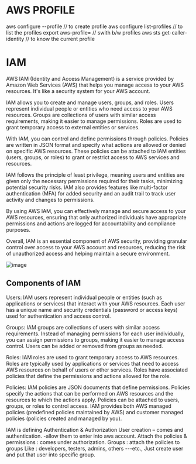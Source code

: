# AWS PROFILE

aws configure --profile <profilename>    // to create profile
aws configure list-profiles      // to list the profiles
export aws-profile=<profilename>   // swith b/w profiles
aws sts get-caller-identity     // to know the current profile

# IAM

AWS IAM (Identity and Access Management) is a service provided by Amazon Web Services (AWS) that helps you manage access to your AWS resources. It's like a security system for your AWS account.

IAM allows you to create and manage users, groups, and roles. Users represent individual people or entities who need access to your AWS resources. Groups are collections of users with similar access requirements, making it easier to manage permissions. Roles are used to grant temporary access to external entities or services.

With IAM, you can control and define permissions through policies. Policies are written in JSON format and specify what actions are allowed or denied on specific AWS resources. These policies can be attached to IAM entities (users, groups, or roles) to grant or restrict access to AWS services and resources.

IAM follows the principle of least privilege, meaning users and entities are given only the necessary permissions required for their tasks, minimizing potential security risks. IAM also provides features like multi-factor authentication (MFA) for added security and an audit trail to track user activity and changes to permissions.

By using AWS IAM, you can effectively manage and secure access to your AWS resources, ensuring that only authorized individuals have appropriate permissions and actions are logged for accountability and compliance purposes.

Overall, IAM is an essential component of AWS security, providing granular control over access to your AWS account and resources, reducing the risk of unauthorized access and helping maintain a secure environment.

![image](https://github.com/siva7711/AWS_notes/assets/96793952/3f603979-a2d5-43e0-8e42-59e8942d866c)

## Components of IAM 

Users: IAM users represent individual people or entities (such as applications or services) that interact with your AWS resources. Each user has a unique name and security credentials (password or access keys) used for authentication and access control.

Groups: IAM groups are collections of users with similar access requirements. Instead of managing permissions for each user individually, you can assign permissions to groups, making it easier to manage access control. Users can be added or removed from groups as needed.

Roles: IAM roles are used to grant temporary access to AWS resources. Roles are typically used by applications or services that need to access AWS resources on behalf of users or other services. Roles have associated policies that define the permissions and actions allowed for the role.

Policies: IAM policies are JSON documents that define permissions. Policies specify the actions that can be performed on AWS resources and the resources to which the actions apply. Policies can be attached to users, groups, or roles to control access. IAM provides both AWS managed policies (predefined policies maintained by AWS) and customer managed policies (policies created and managed by you).
 
IAM is defining Authentication & Authorization
User creation – comes and authentication. -allow them to enter into aws account.
Attach the policies & permissions : comes under authorization.
Groups : attach the policies to groups
Like : developers, testers, admins, others ---etc.,
Just create user and put that user into specific group.
